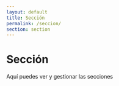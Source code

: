 ```yaml
---
layout: default
title: Sección
permalink: /seccion/
section: section
---
```


# Sección

Aquí puedes ver y gestionar las secciones
